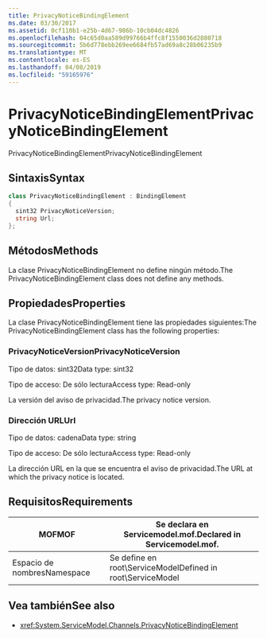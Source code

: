 ```yaml
---
title: PrivacyNoticeBindingElement
ms.date: 03/30/2017
ms.assetid: 0cf110b1-e25b-4d67-986b-10cb04dc4826
ms.openlocfilehash: 04c65d0aa589d99766b4ffc8f1550036d2880718
ms.sourcegitcommit: 5b6d778ebb269ee6684fb57ad69a8c28b06235b9
ms.translationtype: MT
ms.contentlocale: es-ES
ms.lasthandoff: 04/08/2019
ms.locfileid: "59165976"
---
```

# <a name="privacynoticebindingelement"></a><span data-ttu-id="b3e0d-102">PrivacyNoticeBindingElement</span><span class="sxs-lookup"><span data-stu-id="b3e0d-102">PrivacyNoticeBindingElement</span></span>
<span data-ttu-id="b3e0d-103">PrivacyNoticeBindingElement</span><span class="sxs-lookup"><span data-stu-id="b3e0d-103">PrivacyNoticeBindingElement</span></span>  
  
## <a name="syntax"></a><span data-ttu-id="b3e0d-104">Sintaxis</span><span class="sxs-lookup"><span data-stu-id="b3e0d-104">Syntax</span></span>  
  
```csharp
class PrivacyNoticeBindingElement : BindingElement  
{  
  sint32 PrivacyNoticeVersion;  
  string Url;  
};  
```  
  
## <a name="methods"></a><span data-ttu-id="b3e0d-105">Métodos</span><span class="sxs-lookup"><span data-stu-id="b3e0d-105">Methods</span></span>  
 <span data-ttu-id="b3e0d-106">La clase PrivacyNoticeBindingElement no define ningún método.</span><span class="sxs-lookup"><span data-stu-id="b3e0d-106">The PrivacyNoticeBindingElement class does not define any methods.</span></span>  
  
## <a name="properties"></a><span data-ttu-id="b3e0d-107">Propiedades</span><span class="sxs-lookup"><span data-stu-id="b3e0d-107">Properties</span></span>  
 <span data-ttu-id="b3e0d-108">La clase PrivacyNoticeBindingElement tiene las propiedades siguientes:</span><span class="sxs-lookup"><span data-stu-id="b3e0d-108">The PrivacyNoticeBindingElement class has the following properties:</span></span>  
  
### <a name="privacynoticeversion"></a><span data-ttu-id="b3e0d-109">PrivacyNoticeVersion</span><span class="sxs-lookup"><span data-stu-id="b3e0d-109">PrivacyNoticeVersion</span></span>  
 <span data-ttu-id="b3e0d-110">Tipo de datos: sint32</span><span class="sxs-lookup"><span data-stu-id="b3e0d-110">Data type: sint32</span></span>  
  
 <span data-ttu-id="b3e0d-111">Tipo de acceso: De sólo lectura</span><span class="sxs-lookup"><span data-stu-id="b3e0d-111">Access type: Read-only</span></span>  
  
 <span data-ttu-id="b3e0d-112">La versión del aviso de privacidad.</span><span class="sxs-lookup"><span data-stu-id="b3e0d-112">The privacy notice version.</span></span>  
  
### <a name="url"></a><span data-ttu-id="b3e0d-113">Dirección URL</span><span class="sxs-lookup"><span data-stu-id="b3e0d-113">Url</span></span>  
 <span data-ttu-id="b3e0d-114">Tipo de datos: cadena</span><span class="sxs-lookup"><span data-stu-id="b3e0d-114">Data type: string</span></span>  
  
 <span data-ttu-id="b3e0d-115">Tipo de acceso: De sólo lectura</span><span class="sxs-lookup"><span data-stu-id="b3e0d-115">Access type: Read-only</span></span>  
  
 <span data-ttu-id="b3e0d-116">La dirección URL en la que se encuentra el aviso de privacidad.</span><span class="sxs-lookup"><span data-stu-id="b3e0d-116">The URL at which the privacy notice is located.</span></span>  
  
## <a name="requirements"></a><span data-ttu-id="b3e0d-117">Requisitos</span><span class="sxs-lookup"><span data-stu-id="b3e0d-117">Requirements</span></span>  
  
|<span data-ttu-id="b3e0d-118">MOF</span><span class="sxs-lookup"><span data-stu-id="b3e0d-118">MOF</span></span>|<span data-ttu-id="b3e0d-119">Se declara en Servicemodel.mof.</span><span class="sxs-lookup"><span data-stu-id="b3e0d-119">Declared in Servicemodel.mof.</span></span>|  
|---------|-----------------------------------|  
|<span data-ttu-id="b3e0d-120">Espacio de nombres</span><span class="sxs-lookup"><span data-stu-id="b3e0d-120">Namespace</span></span>|<span data-ttu-id="b3e0d-121">Se define en root\ServiceModel</span><span class="sxs-lookup"><span data-stu-id="b3e0d-121">Defined in root\ServiceModel</span></span>|  
  
## <a name="see-also"></a><span data-ttu-id="b3e0d-122">Vea también</span><span class="sxs-lookup"><span data-stu-id="b3e0d-122">See also</span></span>

- <xref:System.ServiceModel.Channels.PrivacyNoticeBindingElement>
